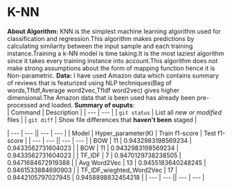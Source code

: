 # K-NN
**About Algorithm:**
KNN is the simplest machine learning algorithm used for classification and regression.This algorithm makes predictions by calculating similarity between the input sample and each training instance.Training a k-NN model is time taking.It is the most laziest algorithm since it takes every training instance into account.This algorithm does not make strong assumptions about the form of mapping function hence it is Non-parametric.
**Data:**
I have used Amazon data which contains summary of reviews that is featurized using NLP techniques(Bag of words,TfIdf,Average word2vec,TfIdf word2vec) gives higher dimensional.The Amazon data that is been used has already been pre-processed and loaded.
**Summary of ouputs**:  
| Command | Description |
| --- | --- |
| `git status` | List all *new or modified* files |
| `git diff` | Show file differences that **haven't been** staged |


| --- | --- || --- | --- |
|          Model           | Hyper_parameter(K) |   Train f1-score   |   Test f1-score    |
| --- | --- || --- | --- |
|           BOW            |         11         | 0.9432983198569234 | 0.9433562731604023 |
|           BOW            |         11         | 0.9432983198569234 | 0.9433562731604023 | 
|          TF_IDF          |         7          | 0.9470129738238505 | 0.9471684672919388 |
|       Avg Word2Vec       |         13         | 0.9455183640248245 | 0.9461533884690903 | 
| TF_IDF_wieghted_Word2Vec |         17         | 0.9442105797027945 | 0.9458898832454218 | 
| --- | --- || --- | --- |
